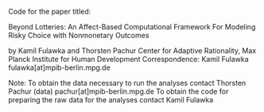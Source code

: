 Code for the paper titled:

Beyond Lotteries: An Affect-Based Computational Framework For Modeling Risky Choice with Nonmonetary Outcomes

by Kamil Fulawka and Thorsten Pachur
Center for Adaptive Rationality, Max Planck Institute for Human Development
Correspondence: Kamil Fulawka fulawka[at]mpib-berlin.mpg.de

Note:
To obtain the data necessary to run the analyses contact Thorsten Pachur (data) pachur[at]mpib-berlin.mpg.de
To obtain the code for preparing the raw data for the analyses contact Kamil Fulawka